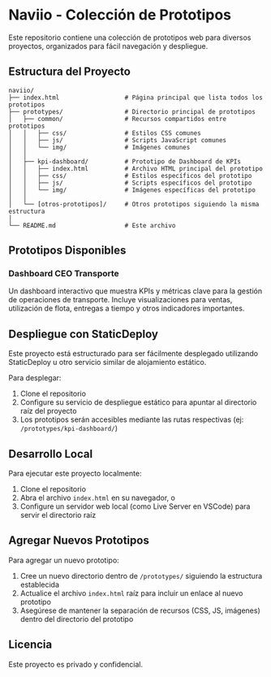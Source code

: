 # Naviio - Colección de Prototipos

Este repositorio contiene una colección de prototipos web para diversos proyectos, organizados para fácil navegación y despliegue.

## Estructura del Proyecto

```
naviio/
├── index.html                  # Página principal que lista todos los prototipos
├── prototypes/                 # Directorio principal de prototipos
│   ├── common/                 # Recursos compartidos entre prototipos
│   │   ├── css/                # Estilos CSS comunes
│   │   ├── js/                 # Scripts JavaScript comunes
│   │   └── img/                # Imágenes comunes
│   │
│   ├── kpi-dashboard/          # Prototipo de Dashboard de KPIs
│   │   ├── index.html          # Archivo HTML principal del prototipo
│   │   ├── css/                # Estilos específicos del prototipo
│   │   ├── js/                 # Scripts específicos del prototipo
│   │   └── img/                # Imágenes específicas del prototipo
│   │
│   └── [otros-prototipos]/     # Otros prototipos siguiendo la misma estructura
│
└── README.md                   # Este archivo
```

## Prototipos Disponibles

### Dashboard CEO Transporte
Un dashboard interactivo que muestra KPIs y métricas clave para la gestión de operaciones de transporte. Incluye visualizaciones para ventas, utilización de flota, entregas a tiempo y otros indicadores importantes.

## Despliegue con StaticDeploy

Este proyecto está estructurado para ser fácilmente desplegado utilizando StaticDeploy u otro servicio similar de alojamiento estático.

Para desplegar:

1. Clone el repositorio
2. Configure su servicio de despliegue estático para apuntar al directorio raíz del proyecto
3. Los prototipos serán accesibles mediante las rutas respectivas (ej: `/prototypes/kpi-dashboard/`)

## Desarrollo Local

Para ejecutar este proyecto localmente:

1. Clone el repositorio
2. Abra el archivo `index.html` en su navegador, o
3. Configure un servidor web local (como Live Server en VSCode) para servir el directorio raíz

## Agregar Nuevos Prototipos

Para agregar un nuevo prototipo:

1. Cree un nuevo directorio dentro de `/prototypes/` siguiendo la estructura establecida
2. Actualice el archivo `index.html` raíz para incluir un enlace al nuevo prototipo
3. Asegúrese de mantener la separación de recursos (CSS, JS, imágenes) dentro del directorio del prototipo

## Licencia

Este proyecto es privado y confidencial. 